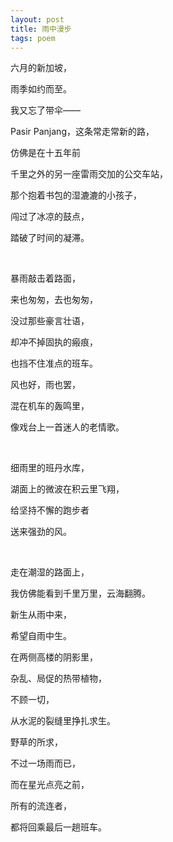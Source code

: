 ```yaml
---
layout: post
title: 雨中漫步
tags: poem
---
```



六月的新加坡，

雨季如约而至。

我又忘了带伞——

Pasir Panjang，这条常走常新的路，

仿佛是在十五年前

千里之外的另一座雷雨交加的公交车站，

那个抱着书包的湿漉漉的小孩子，

闯过了冰凉的鼓点，

踏破了时间的凝滞。

<br>

暴雨敲击着路面，

来也匆匆，去也匆匆，

没过那些豪言壮语，

却冲不掉固执的瘢痕，

也挡不住准点的班车。

风也好，雨也罢，

混在机车的轰鸣里，

像戏台上一首迷人的老情歌。

<br>

细雨里的班丹水库，

湖面上的微波在积云里飞翔，

给坚持不懈的跑步者

送来强劲的风。

<br>

走在潮湿的路面上，

我仿佛能看到千里万里，云海翻腾。

新生从雨中来，

希望自雨中生。

在两侧高楼的阴影里，

杂乱、局促的热带植物，

不顾一切，

从水泥的裂缝里挣扎求生。

野草的所求，

不过一场雨而已，

而在星光点亮之前，

所有的流连者，

都将回乘最后一趟班车。

<br>



